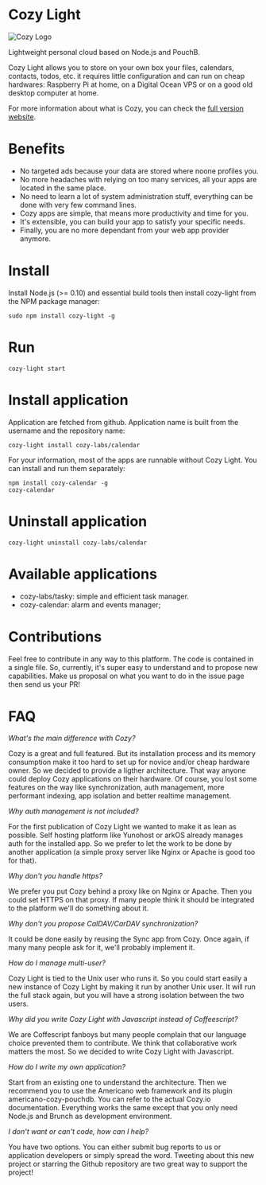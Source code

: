 # Cozy Light


![Cozy Logo](https://raw.github.com/cozy/cozy-setup/gh-pages/assets/images/happycloud.png)

Lightweight personal cloud based on Node.js and PouchB.

Cozy Light allows you to store on your own box your files, calendars, contacts,
todos, etc. it requires little configuration and can run on cheap hardwares:
Raspberry Pi at home, on a Digital Ocean VPS or on a good old desktop
computer at home.

For more information about what is Cozy, you can check the 
[full version website](http://cozy.io).

# Benefits

* No targeted ads because your data are stored where noone profiles you.
* No more headaches with relying on too many services, all your apps are
  located in the same place.
* No need to learn a lot of system administration stuff, everything can be done
  with very few command lines.
* Cozy apps are simple, that means more productivity and time for you.
* It's extensible, you can build your app to satisfy your specific needs.
* Finally, you are no more dependant from your web app provider anymore.

# Install 

Install Node.js (>= 0.10) and essential build tools then install
cozy-light from the NPM package manager:

    sudo npm install cozy-light -g

# Run

    cozy-light start

# Install application

Application are fetched from github. Application name is built from the
username and the repository name:

    cozy-light install cozy-labs/calendar

For your information, most of the apps are runnable without Cozy Light. You can
install and run them separately:

    npm install cozy-calendar -g
    cozy-calendar 

# Uninstall application

    cozy-light uninstall cozy-labs/calendar
    
# Available applications

* cozy-labs/tasky: simple and efficient task manager.
* cozy-calendar: alarm and events manager;

# Contributions

Feel free to contribute in any way to this platform. The code is contained in
a single file. So, currently, it's super easy to understand and to propose new
capabilities. Make us proposal on what you want to do in the issue page then
send us your PR!

# FAQ

*What's the main difference with Cozy?*

Cozy is a great and full featured. But its installation process and its memory
consumption make it too hard to set up for novice and/or cheap hardware owner.
So we decided to provide a ligther architecture. That way anyone could deploy
Cozy applications on their hardware.
Of course, you lost some features on the way like synchronization, auth
management, more performant indexing, app isolation and better realtime
management.

*Why auth management is not included?*

For the first publication of Cozy Light we wanted to make it as lean as
possible. Self hosting platform like Yunohost or arkOS already manages auth for
the installed app. So we prefer to let the work to be done by another
application (a simple proxy server like Nginx or Apache is good too for that).

*Why don't you handle https?*

We prefer you put Cozy behind a proxy like on Nginx or Apache. Then you could
set HTTPS on that proxy. 
If many people think it should be integrated to the platform we'll do something
about it.

*Why don't you propose CalDAV/CarDAV synchronization?*

It could be done easily by reusing the Sync app from Cozy. Once again, if many
many people ask for it, we'll probably implement it. 

*How do I manage multi-user?*

Cozy Light is tied to the Unix user who runs it. So you could start easily a
new instance of Cozy Light by making it run by another Unix user. It will run
the full stack again, but you will have a strong isolation between the two
users.

*Why did you write Cozy Light with Javascript instead of Coffeescript?*

We are Coffescript fanboys but many people complain that our language choice
prevented them to contribute. We think that collaborative work matters the
most. So we decided to write Cozy Light with Javascript. 

*How do I write my own application?*

Start from an existing one to understand the architecture. Then we recommend
you to use the Americano web framework and its plugin americano-cozy-pouchdb.
You can refer to the actual Cozy.io documentation. Everything works the same
except that you only need Node.js and Brunch as development environment.

*I don't want or can't code, how can I help?*

You have two options. You can either submit bug reports to us or application
developers or simply spread the word. Tweeting about this new project or
starring the Github repository are two great way to support the project!

